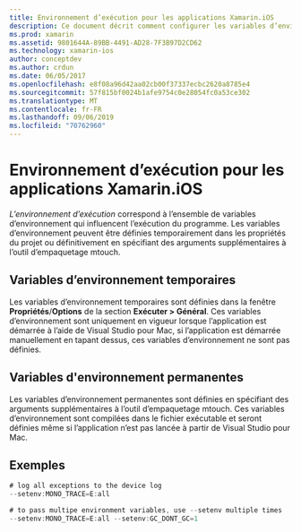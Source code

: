 ```yaml
---
title: Environnement d’exécution pour les applications Xamarin.iOS
description: Ce document décrit comment configurer les variables d’environnement temporaires et permanentes d’une application Xamarin.iOS. Les variables peuvent être spécifiées dans les propriétés d’un projet ou en tant qu’arguments supplémentaires avec l’outil d’empaquetage mtouch.
ms.prod: xamarin
ms.assetid: 9801644A-89BB-4491-AD28-7F3B97D2CD62
ms.technology: xamarin-ios
author: conceptdev
ms.author: crdun
ms.date: 06/05/2017
ms.openlocfilehash: e8f08a96d42aa02cb00f37337ecbc2620a8785e4
ms.sourcegitcommit: 57f815bf0024b1afe9754c0e28054fc0a53ce302
ms.translationtype: MT
ms.contentlocale: fr-FR
ms.lasthandoff: 09/06/2019
ms.locfileid: "70762960"
---
```

# <a name="execution-environment-for-xamarinios-apps"></a>Environnement d’exécution pour les applications Xamarin.iOS

*L’environnement d’exécution* correspond à l’ensemble de variables d’environnement qui influencent l’exécution du programme. Les variables d’environnement peuvent être définies temporairement dans les propriétés du projet ou définitivement en spécifiant des arguments supplémentaires à l’outil d’empaquetage mtouch.

## <a name="temporary-environment-variables"></a>Variables d’environnement temporaires

Les variables d’environnement temporaires sont définies dans la fenêtre **Propriétés**/**Options** de la section **Exécuter > Général**. Ces variables d’environnement sont uniquement en vigueur lorsque l’application est démarrée à l’aide de Visual Studio pour Mac, si l’application est démarrée manuellement en tapant dessus, ces variables d’environnement ne sont pas définies.

## <a name="permanent-environment-variables"></a>Variables d'environnement permanentes

Les variables d’environnement permanentes sont définies en spécifiant des arguments supplémentaires à l’outil d’empaquetage mtouch. Ces variables d’environnement sont compilées dans le fichier exécutable et seront définies même si l’application n’est pas lancée à partir de Visual Studio pour Mac.

## <a name="example"></a>Exemples

```csharp
# log all exceptions to the device log
--setenv:MONO_TRACE=E:all

# to pass multipe environment variables, use --setenv multiple times
--setenv:MONO_TRACE=E:all --setenv:GC_DONT_GC=1
```
